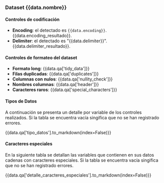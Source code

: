 

### Dataset {{data.nombre}} 

#### Controles de codificación

*   **Encoding**: el detectado es `{{data.encoding}}`. {{data.encoding_resultado}}. 
*   **Delimiter**: el detectado es "{{data.delimiter}}". {{data.delimiter_resultado}}. 

#### Controles de formateo del dataset

- **Formato long**: {{data.qa['tidy_data']}}
- **Filas duplicadas**: {{data.qa['duplicates']}}
- **Columnas con nulos**: {{data.qa['nullity_check']}}
- **Nombres columnas**: {{data.qa['header']}}
- **Caracteres raros**: {{data.qa['special_characters']}}

#### Tipos de Datos 

A continuación se presenta un detalle por variable de los controles realizados. 
Si la tabla se encuentra vacía singifica que no se han registrado errores. 

{{data.qa['tipo_datos'].to_markdown(index=False)}}


#### Caracteres especiales 

En la siguiente tabla se detallan las variables que contienen en sus datos cadenas con caracteres especiales.
Si la tabla se encuentra vacía singifica que no se han registrado errores.  

{{data.qa['detalle_caracteres_especiales'].to_markdown(index=False)}}


